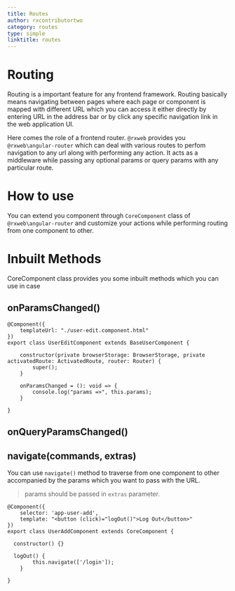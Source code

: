 ```yaml
---
title: Routes
author: rxcontributortwo
category: routes
type: simple
linktitle: routes
---
```


# Routing

Routing is a important feature for any frontend framework. Routing basically means navigating between pages where each page or component is mapped with different URL which you can access it either directly by entering URL in the address bar or by click any specific navigation link in the web application UI. 

Here comes the role of a frontend router. `@rxweb` provides you `@rxweb\angular-router` which can deal with various routes to perfom navigation to any url along with performing any action. It acts as a middleware while passing any optional params or query params with any particular route.

# How to use

You can extend you component through `CoreComponent` class of `@rxweb\angular-router` and customize your actions while performing routing from one component to other.

# Inbuilt Methods

CoreComponent class provides you some inbuilt methods which you can use in case 

## onParamsChanged()

```
@Component({
    templateUrl: "./user-edit.component.html"
})
export class UserEditComponent extends BaseUserComponent {
    
    constructor(private browserStorage: BrowserStorage, private activatedRoute: ActivatedRoute, router: Router) {
        super();
    }

    onParamsChanged = (): void => {
        console.log("params =>", this.params);
    }

}
```

## onQueryParamsChanged()

## navigate(commands, extras)

You can use `navigate()` method to traverse from one component to other accompanied by the params which you want to pass with the URL.

> params should be passed in `extras` parameter.

```
@Component({
    selector: 'app-user-add',
    template: "<button (click)="logOut()">Log Out</button>"
})
export class UserAddComponent extends CoreComponent {

  constructor() {}

  logOut() {
        this.navigate(['/login']);
    }

}
```